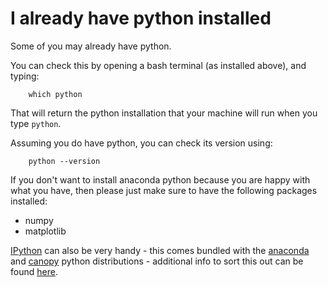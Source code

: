 ---
---

# I already have python installed

Some of you may already have python. 

You can check this by opening a bash terminal (as installed above), and typing:

		which python

That will return the python installation that your machine will run when you type ```python```.

Assuming you do have python, you can check its version using:
		
		python --version

If you don't want to install anaconda python because you are happy with what you have, then please just make sure to have the following 
packages installed:

- numpy
- matplotlib

[IPython](http://ipython.org) can also be very handy - this comes bundled with the [anaconda](https://www.continuum.io/downloads) and [canopy](https://www.enthought.com/products/canopy/) python distributions - additional info to sort this out can be found [here](http://ipython.org/install.html).
